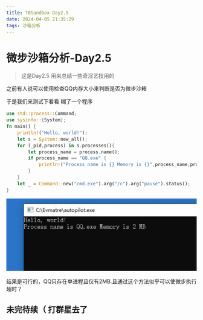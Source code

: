 ```yaml
---
title: TBSandbox-Day2.5
date: 2024-04-05 21:35:29
tags: 沙箱分析
---
```


# 微步沙箱分析-Day2.5

> 这是Day2.5 用来总结一些奇淫艺技用的

之前有人说可以使用检查QQ内存大小来判断是否为微步沙箱

于是我们来测试下看看 糊了一个程序

```rust
use std::process::Command;
use sysinfo::{System};
fn main() {
    println!("Hello, world!");
    let s = System::new_all();
    for (_pid,process) in s.processes(){
        let process_name = process.name();
        if process_name == "QQ.exe" {
            println!("Process name is {} Memory is {}",process_name,process.memory())
        }
    }
    let _ = Command::new("cmd.exe").arg("/c").arg("pause").status();
}

```

![](../img/TBSandbox-Day2-5/image-20240405222531691.png)

结果是可行的，QQ只存在单进程且仅有2MB.且通过这个方法似乎可以使微步执行超时？

## 未完待续（ 打群星去了
